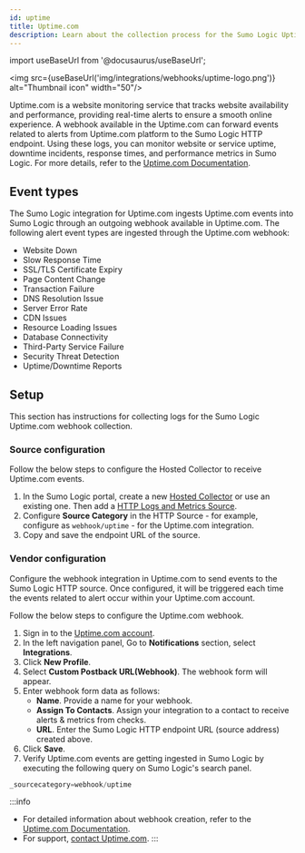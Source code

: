 ```yaml
---
id: uptime
title: Uptime.com
description: Learn about the collection process for the Sumo Logic Uptime.com integration.
---
```


import useBaseUrl from '@docusaurus/useBaseUrl';

<img src={useBaseUrl('img/integrations/webhooks/uptime-logo.png')} alt="Thumbnail icon" width="50"/>

Uptime.com is a website monitoring service that tracks website availability and performance, providing real-time alerts to ensure a smooth online experience. A webhook available in the Uptime.com can forward events related to alerts from Uptime.com platform to the Sumo Logic HTTP endpoint. Using these logs, you can monitor website or service uptime, downtime incidents, response times, and performance metrics in Sumo Logic. For more details, refer to the [Uptime.com Documentation](https://support.uptime.com/hc/en-us).

## Event types

The Sumo Logic integration for Uptime.com ingests Uptime.com events into Sumo Logic through an outgoing webhook available in Uptime.com. The following alert event types are ingested through the Uptime.com webhook:
- Website Down
- Slow Response Time
- SSL/TLS Certificate Expiry
- Page Content Change
- Transaction Failure
- DNS Resolution Issue
- Server Error Rate
- CDN Issues
- Resource Loading Issues
- Database Connectivity
- Third-Party Service Failure
- Security Threat Detection
- Uptime/Downtime Reports

## Setup

This section has instructions for collecting logs for the Sumo Logic Uptime.com webhook collection.

### Source configuration

Follow the below steps to configure the Hosted Collector to receive Uptime.com events.

1. In the Sumo Logic portal, create a new [Hosted Collector](https://help.sumologic.com/docs/send-data/hosted-collectors/configure-hosted-collector/) or use an existing one. Then add a [HTTP Logs and Metrics Source](https://help.sumologic.com/docs/send-data/hosted-collectors/http-source/logs-metrics/#configure-an-httplogs-and-metrics-source).
2. Configure **Source Category** in the HTTP Source - for example, configure as `webhook/uptime` - for the Uptime.com integration.
3. Copy and save the endpoint URL of the source.

### Vendor configuration

Configure the webhook integration in Uptime.com to send events to the Sumo Logic HTTP source. Once configured, it will be triggered each time the events related to alert occur within your Uptime.com account.

Follow the below steps to configure the Uptime.com webhook.

1. Sign in to the [Uptime.com account](https://uptime.com/accounts/login).
2. In the left navigation panel, Go to **Notifications** section, select **Integrations**.
3. Click **New Profile**.
4. Select **Custom Postback URL(Webhook)**. The webhook form will appear.
5. Enter webhook form data as follows:
    - **Name**. Provide a name for your webhook.
    - **Assign To Contacts**. Assign your integration to a contact to receive alerts & metrics from checks.
    - **URL**. Enter the Sumo Logic HTTP endpoint URL (source address) created above.
6. Click **Save**.
6. Verify Uptime.com events are getting ingested in Sumo Logic by executing the following query on Sumo Logic's search panel.
  ```sql
  _sourcecategory=webhook/uptime
  ```

:::info
- For detailed information about webhook creation, refer to the [Uptime.com Documentation](https://support.uptime.com/hc/en-us/articles/115002560845-Configuring-Custom-Postback-URL-Webhooks).
- For support, [contact Uptime.com](https://uptime.com/contact).
:::

